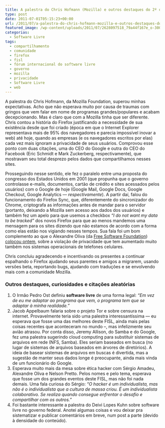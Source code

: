```yaml
---
title: A palestra do Chris Hofmann (Mozilla) e outros destaques do 2º dia do 12º FISL
type: post
date: 2011-07-01T05:15:23+00:00
url: /2011/07/a-palestra-do-chris-hofmann-mozilla-e-outros-destaques-do-2º-dia-do-12º-fisl/
featured_image: /wp-content/uploads/2011/07/2628097518_79a44f167e_o-300x180.jpg
categorias:
  - Software Livre
tags:
  - compartilhamento
  - comunidade
  - firefox
  - fisl
  - fórum internacional do software livre
  - governo
  - mozilla
  - privacidade
  - Software Livre
  - web
---
```


A palestra do Chris Hofmann, da Mozilla Foundation, superou minhas expectativas. Acho que não esperava muito por causa de traumas com gringos que vem falar em nome de programas grandes/populares e acabam decepcionando. Mas é claro que com a Mozilla tinha que ser diferente. Chris contou a história do Firefox justificando a necessidade de sua existência desde que foi criado (época em que o Internet Explorer representava mais de 95% dos navegadores e parecia impossível inovar a web) até hoje, quando as empresas (e os navegadores escritos por elas) cada vez mais ignoram a privacidade de seus usuários. Comprovou esse ponto com duas citações, uma do CEO do Google e outra do CEO do Facebook (Eric Schmidt e Mark Zuckerberg, respectivamente), que mostravam seu total desprezo pelos dados que compartilhamos nesses sites.

Prosseguindo nesse sentido, ele fez o paralelo entre uma proposta do congresso dos Estados Unidos em 2001 (que propunha que o governo controlasse e-mails, documentos, cartão de crédito e sites acessados pelos usuários) com o Google de hoje (Google Mail, Google Docs, Google Checkout, Google Analytics — _respectivamente_). A partir daí, falou do funcionamento do Firefox Sync, que, diferentemente do sincronizador do Chrome, criptografa as informações antes de mandar para o servidor (portanto, deixando a Mozilla sem acesso aos dados dos usuários) e também fez um apelo para que usemos a checkbox _“I do not want my data to be tracked”_ dos novos Firefox para que ao menos mandemos uma mensagem para os sites dizendo que não estamos de acordo com a forma como elas estão nos vigiando nesses tempos. Sua fala foi um bom complemento ao que o Alexandre Oliva (da [Free Software Foundation][1]) [colocou ontem][2], sobre a violação de privacidade que tem aumentado muito também nos sistemas operacionais de telefones celulares.

Chris concluiu agradecendo e incentivando os presentes a continuar espalhando o Firefox ajudando seus parentes e amigos a migrarem, usando versões beta, reportando bugs, ajudando com traduções e se envolvendo mais com a comunidade Mozilla.

### Outros destaques, curiosidades e citações aleatórias

1. O Irmão Pedro Ost definiu **software livre** de uma forma legal: _“Em vez de eu me adaptar ao programa que vem, o programa tem que se adaptar à minha realidade.”_
2. Jacob Appelbaum falaria sobre o projeto Tor e sobre censura na internet. Provavelmente teria sido uma palestra interessantíssima — eu esperava que fosse uma das melhores deste FISL, ainda mais pelas coisas recentes que aconteceram no mundo –, mas infelizmente seu avião atrasou. Por conta disso, Jeremy Allison, do Samba e do Google, fez uma palestra sugerindo cloud computing para substituir sistemas de arquivos em rede (NFS, Samba). Eles seriam baseados em busca (no lugar de sistemas de arquivos baseados em árvores de diretórios). A ideia de basear sistemas de arquivos em buscas é divertida, mas a sugestão de manter seus dados longe é preocupante, ainda mais vinda de um funcionário do Google.
3. Esperava muito mais da mesa sobre ética hacker com Sérgio Amadeu, Alexandre Oliva e Nelson Pretto. Pelos nomes e pelo tema, esperava que fosse um dos grandes eventos deste FISL, mas não foi nada demais. Uma fala curiosa do Sérgio: _“O hacker é um individualista, mas não é o individualista que a cultura de massa criou. É um individualista colaborativo. Se realiza quando consegue enfrentar o desafio e compartilhar com os outros.”_
4. Foi bastante interessante a palestra do Deivi Lopes Kuhn sobre software livre no governo federal. Anotei algumas coisas e vou deixar pra sistematizar e publicar comentários em breve, num post a parte (devido à densidade do conteúdo).

[1]: http://www.fsf.org/
[2]: /2011/06/destaques-do-1º-dia-do-12º-forum-internacional-do-software-livre/
